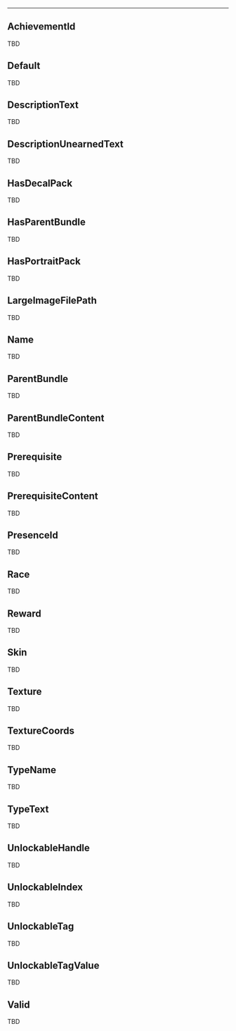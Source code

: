 ___

## AchievementId

TBD

## Default

TBD

## DescriptionText

TBD

## DescriptionUnearnedText

TBD

## HasDecalPack

TBD

## HasParentBundle

TBD

## HasPortraitPack

TBD

## LargeImageFilePath

TBD

## Name

TBD

## ParentBundle

TBD

## ParentBundleContent

TBD

## Prerequisite

TBD

## PrerequisiteContent

TBD

## PresenceId

TBD

## Race

TBD

## Reward

TBD

## Skin

TBD

## Texture

TBD

## TextureCoords

TBD

## TypeName

TBD

## TypeText

TBD

## UnlockableHandle

TBD

## UnlockableIndex

TBD

## UnlockableTag

TBD

## UnlockableTagValue

TBD

## Valid

TBD
